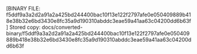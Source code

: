 [BINARY FILE: f5ddf9a3a2d2a91a2a425bd244400bac10f13e122f2797afe0e050409889b418e38b32e6bd3430e8fc35a9d190310abddc3eae59a41aa63c04200dd6b63f]
Stored copy: docs/converted-binary/f5ddf9a3a2d2a91a2a425bd244400bac10f13e122f2797afe0e050409889b418e38b32e6bd3430e8fc35a9d190310abddc3eae59a41aa63c04200dd6b63f
